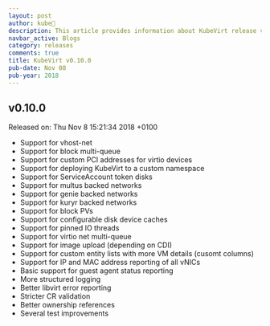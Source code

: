 ```yaml
---
layout: post
author: kube🤖
description: This article provides information about KubeVirt release v0.10.0 changes
navbar_active: Blogs
category: releases
comments: true
title: KubeVirt v0.10.0
pub-date: Nov 08
pub-year: 2018
---
```



## v0.10.0

Released on: Thu Nov 8 15:21:34 2018 +0100

- Support for vhost-net
- Support for block multi-queue
- Support for custom PCI addresses for virtio devices
- Support for deploying KubeVirt to a custom namespace
- Support for ServiceAccount token disks
- Support for multus backed networks
- Support for genie backed networks
- Support for kuryr backed networks
- Support for block PVs
- Support for configurable disk device caches
- Support for pinned IO threads
- Support for virtio net multi-queue
- Support for image upload (depending on CDI)
- Support for custom entity lists with more VM details (cusomt columns)
- Support for IP and MAC address reporting of all vNICs
- Basic support for guest agent status reporting
- More structured logging
- Better libvirt error reporting
- Stricter CR validation
- Better ownership references
- Several test improvements
